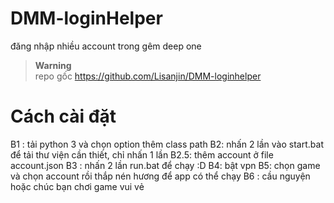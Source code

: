 # DMM-loginHelper
đăng nhập nhiều account trong gêm deep one

> **Warning**  
> repo gốc
https://github.com/Lisanjin/DMM-loginhelper  
# Cách cài đặt
B1 : tải python 3 và chọn option thêm class path 
B2: nhấn 2 lần vào start.bat để tải thư viện cần thiết, chỉ nhấn 1 lần
B2.5: thêm account ở file account.json
B3 : nhấn 2 lần run.bat để chạy :D
B4: bật vpn
B5: chọn game và chọn account rồi thắp nén hương để app có thể chạy
B6 : cầu nguyện hoặc chúc bạn chơi game vui vẻ
